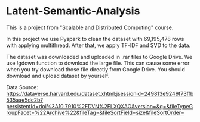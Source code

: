 # Latent-Semantic-Analysis
This is a project from "Scalable and Distributed Computing" course.

In this project we use Pyspark to clean the dataset with 69,195,478 rows with applying multithread. After that, we apply TF-IDF and SVD to the data.

The dataset was downloaded and uploaded in .rar files to Google Drive.  We use !gdown function to download the large file.
This can cause some error when you try download those file directly from Google Drive. You should download and upload dataset by yourself.

Data Source: https://dataverse.harvard.edu/dataset.xhtml;jsessionid=249813e9249f73ffb535aae5dc2b?persistentId=doi%3A10.7910%2FDVN%2FLXQXAO&version=&q=&fileTypeGroupFacet=%22Archive%22&fileTag=&fileSortField=size&fileSortOrder=


